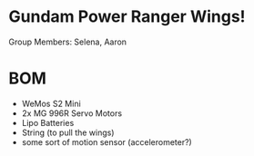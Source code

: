 # Gundam Power Ranger Wings!

Group Members: Selena, Aaron

# BOM
- WeMos S2 Mini
- 2x MG 996R Servo Motors
- Lipo Batteries 
- String (to pull the wings) 
- some sort of motion sensor (accelerometer?)
